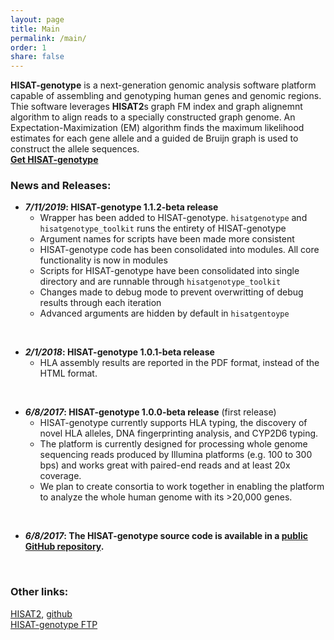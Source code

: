 ```yaml
---
layout: page
title: Main
permalink: /main/
order: 1
share: false
---
```


**HISAT-genotype** is a next-generation genomic analysis software platform capable of assembling and genotyping human genes and genomic regions. Thie software leverages **HISAT2**s graph FM index and graph alignemnt algorithm to align reads to a specially constructed graph genome. An Expectation-Maximization (EM) algorithm finds the maximum likelihood estimates for each gene allele and a guided de Bruijn graph is used to construct the allele sequences.  
[__Get HISAT-genotype__](https://github.com/DaehwanKimLab/hisat-genotype)

### News and Releases:

+ __*7/11/2019*: HISAT-genotype 1.1.2-beta release__
    - Wrapper has been added to HISAT-genotype. `hisatgenotype` and `hisatgenotype_toolkit` runs the entirety of HISAT-genotype
    - Argument names for scripts have been made more consistent
    - HISAT-genotype code has been consolidated into modules. All core functionality is now in modules
    - Scripts for HISAT-genotype have been consolidated into single directory and are runnable through `hisatgenotype_toolkit`
    - Changes made to debug mode to prevent overwritting of debug results through each iteration
    - Advanced arguments are hidden by default in `hisatgentoype`  
<br>

+ __*2/1/2018*: HISAT-genotype 1.0.1-beta release__
    - HLA assembly results are reported in the PDF format, instead of the HTML format.  
<br>

+ __*6/8/2017*: HISAT-genotype 1.0.0-beta release__ (first release)
    - HISAT-genotype currently supports HLA typing, the discovery of novel HLA alleles, DNA fingerprinting analysis, and CYP2D6 typing.
    - The platform is currently designed for processing whole genome sequencing reads produced by Illumina platforms (e.g. 100 to 300 bps) and works great with paired-end reads and at least 20x coverage.
    - We plan to create consortia to work together in enabling the platform to analyze the whole human genome with its >20,000 genes.  
<br>

+ __*6/8/2017*: The HISAT-genotype source code is available in a [public GitHub repository](https://github.com/DaehwanKimLab/hisat-genotype).__  
<br>

### Other links:
[HISAT2](http://ccb.jhu.edu/software/hisat2/index.shtml), [github](https://github.com/DaehwanKimLab/hisat2)  
[HISAT-genotype FTP](ftp://ftp.ccb.jhu.edu/pub/infphilo/hisat-genotype/data)
